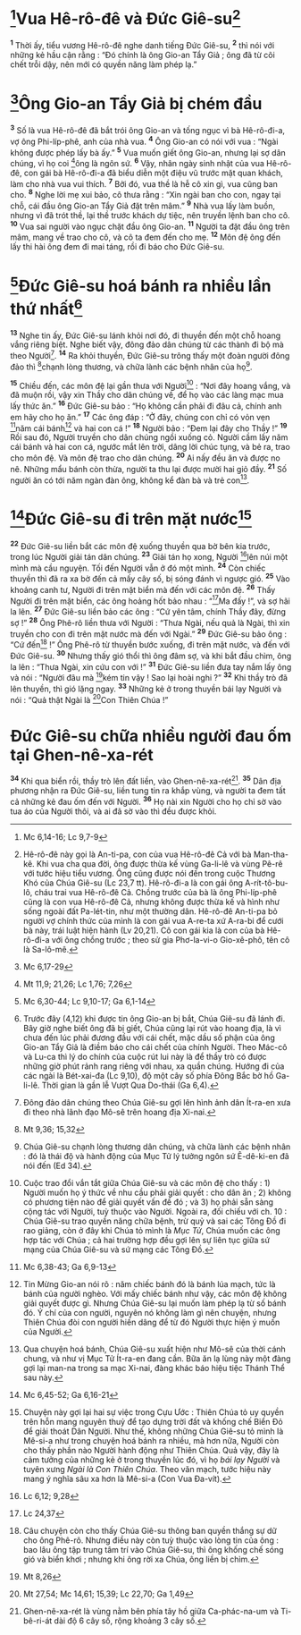 # [^1*]Vua Hê-rô-đê và Đức Giê-su[^1]
<sup><b>1</b></sup> Thời ấy, tiểu vương Hê-rô-đê nghe danh tiếng Đức Giê-su, <sup><b>2</b></sup> thì nói với những kẻ hầu cận rằng : “Đó chính là ông Gio-an Tẩy Giả ; ông đã từ cõi chết trỗi dậy, nên mới có quyền năng làm phép lạ.”

# [^2*]Ông Gio-an Tẩy Giả bị chém đầu
<sup><b>3</b></sup> Số là vua Hê-rô-đê đã bắt trói ông Gio-an và tống ngục vì bà Hê-rô-đi-a, vợ ông Phi-líp-phê, anh của nhà vua. <sup><b>4</b></sup> Ông Gio-an có nói với vua : “Ngài không được phép lấy bà ấy.” <sup><b>5</b></sup> Vua muốn giết ông Gio-an, nhưng lại sợ dân chúng, vì họ coi [^3*]ông là ngôn sứ. <sup><b>6</b></sup> Vậy, nhân ngày sinh nhật của vua Hê-rô-đê, con gái bà Hê-rô-đi-a đã biểu diễn một điệu vũ trước mặt quan khách, làm cho nhà vua vui thích. <sup><b>7</b></sup> Bởi đó, vua thề là hễ cô xin gì, vua cũng ban cho. <sup><b>8</b></sup> Nghe lời mẹ xui bảo, cô thưa rằng : “Xin ngài ban cho con, ngay tại chỗ, cái đầu ông Gio-an Tẩy Giả đặt trên mâm.” <sup><b>9</b></sup> Nhà vua lấy làm buồn, nhưng vì đã trót thề, lại thề trước khách dự tiệc, nên truyền lệnh ban cho cô. <sup><b>10</b></sup> Vua sai người vào ngục chặt đầu ông Gio-an. <sup><b>11</b></sup> Người ta đặt đầu ông trên mâm, mang về trao cho cô, và cô ta đem đến cho mẹ. <sup><b>12</b></sup> Môn đệ ông đến lấy thi hài ông đem đi mai táng, rồi đi báo cho Đức Giê-su.

# [^4*]Đức Giê-su hoá bánh ra nhiều lần thứ nhất[^2]
<sup><b>13</b></sup> Nghe tin ấy, Đức Giê-su lánh khỏi nơi đó, đi thuyền đến một chỗ hoang vắng riêng biệt. Nghe biết vậy, đông đảo dân chúng từ các thành đi bộ mà theo Người[^3]. <sup><b>14</b></sup> Ra khỏi thuyền, Đức Giê-su trông thấy một đoàn người đông đảo thì [^5*]chạnh lòng thương, và chữa lành các bệnh nhân của họ[^4].

<sup><b>15</b></sup> Chiều đến, các môn đệ lại gần thưa với Người[^5] : “Nơi đây hoang vắng, và đã muộn rồi, vậy xin Thầy cho dân chúng về, để họ vào các làng mạc mua lấy thức ăn.” <sup><b>16</b></sup> Đức Giê-su bảo : “Họ không cần phải đi đâu cả, chính anh em hãy cho họ ăn.” <sup><b>17</b></sup> Các ông đáp : “Ở đây, chúng con chỉ có vỏn vẹn [^6*]năm cái bánh[^6] và hai con cá !” <sup><b>18</b></sup> Người bảo : “Đem lại đây cho Thầy !” <sup><b>19</b></sup> Rồi sau đó, Người truyền cho dân chúng ngồi xuống cỏ. Người cầm lấy năm cái bánh và hai con cá, ngước mắt lên trời, dâng lời chúc tụng, và bẻ ra, trao cho môn đệ. Và môn đệ trao cho dân chúng. <sup><b>20</b></sup> Ai nấy đều ăn và được no nê. Những mẩu bánh còn thừa, người ta thu lại được mười hai giỏ đầy. <sup><b>21</b></sup> Số người ăn có tới năm ngàn đàn ông, không kể đàn bà và trẻ con[^7].

# [^7*]Đức Giê-su đi trên mặt nước[^8]
<sup><b>22</b></sup> Đức Giê-su liền bắt các môn đệ xuống thuyền qua bờ bên kia trước, trong lúc Người giải tán dân chúng. <sup><b>23</b></sup> Giải tán họ xong, Người [^8*]lên núi một mình mà cầu nguyện. Tối đến Người vẫn ở đó một mình. <sup><b>24</b></sup> Còn chiếc thuyền thì đã ra xa bờ đến cả mấy cây số, bị sóng đánh vì ngược gió. <sup><b>25</b></sup> Vào khoảng canh tư, Người đi trên mặt biển mà đến với các môn đệ. <sup><b>26</b></sup> Thấy Người đi trên mặt biển, các ông hoảng hốt bảo nhau : “[^9*]Ma đấy !”, và sợ hãi la lên. <sup><b>27</b></sup> Đức Giê-su liền bảo các ông : “Cứ yên tâm, chính Thầy đây, đừng sợ !” <sup><b>28</b></sup> Ông Phê-rô liền thưa với Người : “Thưa Ngài, nếu quả là Ngài, thì xin truyền cho con đi trên mặt nước mà đến với Ngài.” <sup><b>29</b></sup> Đức Giê-su bảo ông : “Cứ đến[^9] !” Ông Phê-rô từ thuyền bước xuống, đi trên mặt nước, và đến với Đức Giê-su. <sup><b>30</b></sup> Nhưng thấy gió thổi thì ông đâm sợ, và khi bắt đầu chìm, ông la lên : “Thưa Ngài, xin cứu con với !” <sup><b>31</b></sup> Đức Giê-su liền đưa tay nắm lấy ông và nói : “Người đâu mà [^10*]kém tin vậy ! Sao lại hoài nghi ?” <sup><b>32</b></sup> Khi thầy trò đã lên thuyền, thì gió lặng ngay. <sup><b>33</b></sup> Những kẻ ở trong thuyền bái lạy Người và nói : “Quả thật Ngài là [^11*]Con Thiên Chúa !”

# Đức Giê-su chữa nhiều người đau ốm tại Ghen-nê-xa-rét
<sup><b>34</b></sup> Khi qua biển rồi, thầy trò lên đất liền, vào Ghen-nê-xa-rét[^10]. <sup><b>35</b></sup> Dân địa phương nhận ra Đức Giê-su, liền tung tin ra khắp vùng, và người ta đem tất cả những kẻ đau ốm đến với Người. <sup><b>36</b></sup> Họ nài xin Người cho họ chỉ sờ vào tua áo của Người thôi, và ai đã sờ vào thì đều được khỏi.

[^1]: Hê-rô-đê này gọi là An-ti-pa, con của vua Hê-rô-đê Cả với bà Man-tha-kê. Khi vua cha qua đời, ông được thừa kế vùng Ga-li-lê và vùng Pê-rê với tước hiệu tiểu vương. Ông cũng được nói đến trong cuộc Thương Khó của Chúa Giê-su (Lc 23,7 tt). Hê-rô-đi-a là con gái ông A-rít-tô-bu-lô, cháu trai vua Hê-rô-đê Cả. Chồng trước của bà là ông Phi-líp-phê cũng là con vua Hê-rô-đê Cả, nhưng không được thừa kế và hình như sống ngoài đất Pa-lét-tin, như một thường dân. Hê-rô-đê An-ti-pa bỏ người vợ chính thức của mình là con gái vua A-re-ta xứ A-ra-bi để cưới bà này, trái luật hiện hành (Lv 20,21). Cô con gái kia là con của bà Hê-rô-đi-a với ông chồng trước ; theo sử gia Phơ-la-vi-o Gio-xê-phô, tên cô là Sa-lô-mê.
[^2]: Trước đây (4,12) khi được tin ông Gio-an bị bắt, Chúa Giê-su đã lánh đi. Bây giờ nghe biết ông đã bị giết, Chúa cũng lại rút vào hoang địa, là vì chưa đến lúc phải đương đầu với cái chết, mặc dầu số phận của ông Gio-an Tẩy Giả là điềm báo cho cái chết của chính Người. Theo Mác-cô và Lu-ca thì lý do chính của cuộc rút lui này là để thầy trò có được những giờ phút rảnh rang riêng với nhau, xa quần chúng. Hướng đi của các ngài là Bét-xai-đa (Lc 9,10), độ một cây số phía Đông Bắc bờ hồ Ga-li-lê. Thời gian là gần lễ Vượt Qua Do-thái (Ga 6,4).
[^3]: Đông đảo dân chúng theo Chúa Giê-su gợi lên hình ảnh dân Ít-ra-en xưa đi theo nhà lãnh đạo Mô-sê trên hoang địa Xi-nai.
[^4]: Chúa Giê-su chạnh lòng thương dân chúng, và chữa lành các bệnh nhân : đó là thái độ và hành động của Mục Tử lý tưởng ngôn sứ Ê-dê-ki-en đã nói đến (Ed 34).
[^5]: Cuộc trao đổi vắn tắt giữa Chúa Giê-su và các môn đệ cho thấy : 1) Người muốn họ ý thức về nhu cầu phải giải quyết : cho dân ăn ; 2) không có phương tiện nào để giải quyết vấn đề đó ; và 3) họ phải sẵn sàng cộng tác với Người, tuỳ thuộc vào Người. Ngoài ra, đối chiếu với ch. 10 : Chúa Giê-su trao quyền năng chữa bệnh, trừ quỷ và sai các Tông Đồ đi rao giảng, còn ở đây khi Chúa tỏ mình là <i>Mục Tử</i>, Chúa muốn các ông hợp tác với Chúa ; cả hai trường hợp đều gợi lên sự liên tục giữa sứ mạng của Chúa Giê-su và sứ mạng các Tông Đồ.
[^6]: Tin Mừng Gio-an nói rõ : năm chiếc bánh đó là bánh lúa mạch, tức là bánh của người nghèo. Với mấy chiếc bánh như vậy, các môn đệ không giải quyết được gì. Nhưng Chúa Giê-su lại muốn làm phép lạ từ số bánh đó. Ý chí của con người, nguyên nó không làm gì nên chuyện, nhưng Thiên Chúa đòi con người hiến dâng để từ đó Người thực hiện ý muốn của Người.
[^7]: Qua chuyện hoá bánh, Chúa Giê-su xuất hiện như Mô-sê của thời cánh chung, và như vị Mục Tử Ít-ra-en đang cần. Bữa ăn lạ lùng này một đàng gợi lại man-na trong sa mạc Xi-nai, đàng khác báo hiệu tiệc Thánh Thể sau này.
[^8]: Chuyện này gợi lại hai sự việc trong Cựu Ước : Thiên Chúa tỏ uy quyền trên hỗn mang nguyên thuỷ để tạo dựng trời đất và khống chế Biển Đỏ để giải thoát Dân Người. Như thế, không những Chúa Giê-su tỏ mình là Mê-si-a như trong chuyện hoá bánh ra nhiều, mà hơn nữa, Người còn cho thấy phần nào Người hành động như Thiên Chúa. Quả vậy, đây là cảm tưởng của những kẻ ở trong thuyền lúc đó, vì họ <i>bái lạy Người</i> và tuyên xưng <i>Ngài là Con Thiên Chúa</i>. Theo văn mạch, tước hiệu này mang ý nghĩa sâu xa hơn là Mê-si-a (Con Vua Đa-vít).
[^9]: Câu chuyện còn cho thấy Chúa Giê-su thông ban quyền thắng sự dữ cho ông Phê-rô. Nhưng điều này còn tuỳ thuộc vào lòng tin của ông : bao lâu ông tập trung tâm trí vào Chúa Giê-su, thì ông khống chế sóng gió và biển khơi ; nhưng khi ông rời xa Chúa, ông liền bị chìm.
[^10]: Ghen-nê-xa-rét là vùng nằm bên phía tây hồ giữa Ca-phác-na-um và Ti-bê-ri-át dài độ 6 cây số, rộng khoảng 3 cây số.
[^1*]: Mc 6,14-16; Lc 9,7-9
[^2*]: Mc 6,17-29
[^3*]: Mt 11,9; 21,26; Lc 1,76; 7,26
[^4*]: Mc 6,30-44; Lc 9,10-17; Ga 6,1-14
[^5*]: Mt 9,36; 15,32
[^6*]: Mc 6,38-43; Ga 6,9-13
[^7*]: Mc 6,45-52; Ga 6,16-21
[^8*]: Lc 6,12; 9,28
[^9*]: Lc 24,37
[^10*]: Mt 8,26
[^11*]: Mt 27,54; Mc 14,61; 15,39; Lc 22,70; Ga 1,49
